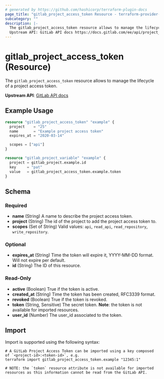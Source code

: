 ```yaml
---
# generated by https://github.com/hashicorp/terraform-plugin-docs
page_title: "gitlab_project_access_token Resource - terraform-provider-gitlab"
subcategory: ""
description: |-
  The gitlab_project_access_token resource allows to manage the lifecycle of a project access token.
  Upstream API: GitLab API docs https://docs.gitlab.com/ee/api/project_access_tokens.html
---
```


# gitlab_project_access_token (Resource)

The `gitlab_project_access_token` resource allows to manage the lifecycle of a project access token.

**Upstream API**: [GitLab API docs](https://docs.gitlab.com/ee/api/project_access_tokens.html)

## Example Usage

```terraform
resource "gitlab_project_access_token" "example" {
  project    = "25"
  name       = "Example project access token"
  expires_at = "2020-03-14"

  scopes = ["api"]
}

resource "gitlab_project_variable" "example" {
  project = gitlab_project.example.id
  key     = "pat"
  value   = gitlab_project_access_token.example.token
}
```

<!-- schema generated by tfplugindocs -->
## Schema

### Required

- **name** (String) A name to describe the project access token.
- **project** (String) The id of the project to add the project access token to.
- **scopes** (Set of String) Valid values: `api`, `read_api`, `read_repository`, `write_repository`.

### Optional

- **expires_at** (String) Time the token will expire it, YYYY-MM-DD format. Will not expire per default.
- **id** (String) The ID of this resource.

### Read-Only

- **active** (Boolean) True if the token is active.
- **created_at** (String) Time the token has been created, RFC3339 format.
- **revoked** (Boolean) True if the token is revoked.
- **token** (String, Sensitive) The secret token. **Note**: the token is not available for imported resources.
- **user_id** (Number) The user_id associated to the token.

## Import

Import is supported using the following syntax:

```shell
# A GitLab Project Access Token can be imported using a key composed of `<project-id>:<token-id>`, e.g.
terraform import gitlab_project_access_token.example "12345:1"

# NOTE: the `token` resource attribute is not available for imported resources as this information cannot be read from the GitLab API.
```
